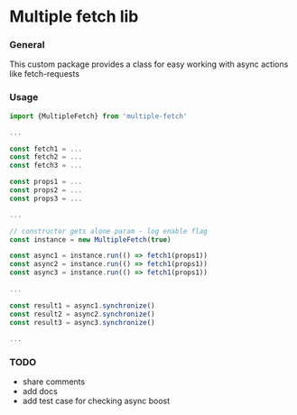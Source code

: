# Multiple fetch lib

### General

This custom package provides a class 
for easy working with async actions like fetch-requests 

### Usage

```js
import {MultipleFetch} from 'multiple-fetch'

...

const fetch1 = ...
const fetch2 = ...
const fetch3 = ...

const props1 = ...
const props2 = ...
const props3 = ...

...

// constructor gets alone param - log enable flag
const instance = new MultipleFetch(true)

const async1 = instance.run(() => fetch1(props1))
const async2 = instance.run(() => fetch1(props1))
const async3 = instance.run(() => fetch1(props1))
    
...

const result1 = async1.synchronize()
const result2 = async2.synchronize()
const result3 = async3.synchronize()
    
...
```

### TODO

- share comments
- add docs
- add test case for checking async boost